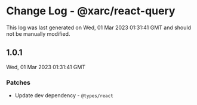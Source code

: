 # Change Log - @xarc/react-query

This log was last generated on Wed, 01 Mar 2023 01:31:41 GMT and should not be manually modified.

## 1.0.1
Wed, 01 Mar 2023 01:31:41 GMT

### Patches

- Update dev dependency - `@types/react` 

